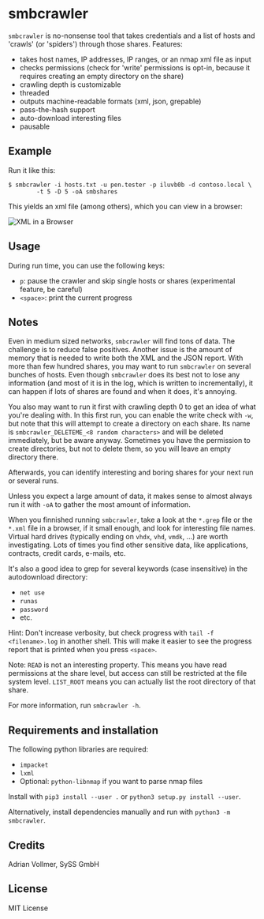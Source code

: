 smbcrawler
==========

`smbcrawler` is no-nonsense tool that takes credentials and a list of hosts
and 'crawls' (or 'spiders') through those shares. Features:

* takes host names, IP addresses, IP ranges, or an nmap xml file as input
* checks permissions (check for 'write' permissions is opt-in, because it
  requires creating an empty directory on the share)
* crawling depth is customizable
* threaded
* outputs machine-readable formats (xml, json, grepable)
* pass-the-hash support
* auto-download interesting files
* pausable


Example
-------

Run it like this:

```
$ smbcrawler -i hosts.txt -u pen.tester -p iluvb0b -d contoso.local \
        -t 5 -D 5 -oA smbshares
```

This yields an xml file (among others), which you can view in a browser:

![XML in a Browser](https://github.com/SySS-Research/smbcrawler/blob/main/img/xml-browser.png)


Usage
-----

During run time, you can use the following keys:

* `p`: pause the crawler and skip single hosts or shares (experimental
  feature, be careful)
* `<space>`: print the current progress


Notes
-----

Even in medium sized networks, `smbcrawler` will find tons of data. The
challenge is to reduce false positives. Another issue is the amount of
memory that is needed to write both the XML and the JSON report. With more
than few hundred shares, you may want to run `smbcrawler` on several bunches of
hosts. Even though `smbcrawler` does its best not to lose any information (and most
of it is in the log, which is written to incrementally), it can happen if
lots of shares are found and when it does, it's annoying.

You also may want to run it first with crawling depth 0 to get an idea of
what you're dealing with. In this first run, you can enable the write check
with `-w`, but note that this will attempt to create a directory on each share.
Its name is `smbcrawler_DELETEME_<8 random characters>` and will be deleted
immediately, but be aware anyway. Sometimes you have the permission to
create directories, but not to delete them, so you will leave an empty
directory there.

Afterwards, you can identify interesting and boring shares for your next run
or several runs.

Unless you expect a large amount of data, it makes sense to almost always
run it with `-oA` to gather the most amount of information.

When you finnished running `smbcrawler`, take a look at the `*.grep` file or
the `*.xml` file in a browser, if it small enough, and look for interesting
file names. Virtual hard drives (typically ending on `vhdx`, `vhd`, `vmdk`,
...) are worth investigating. Lots of times you find other sensitive data,
like applications, contracts, credit cards, e-mails, etc.

It's also a good idea to grep for several keywords (case insensitive) in the
autodownload directory:

* `net use`
* `runas`
* `password`
* etc.

Hint: Don't increase verbosity, but check progress with `tail -f
<filename>.log` in another shell. This will make it easier to see the
progress report that is printed when you press `<space>`.

Note: `READ` is not an interesting property. This means you have read
permissions at the share level, but access can still be restricted at the
file system level. `LIST_ROOT` means you can actually list the root
directory of that share.

For more information, run `smbcrawler -h`.


Requirements and installation
-----------------------------

The following python libraries are required:

* `impacket`
* `lxml`
* Optional: `python-libnmap` if you want to parse nmap files

Install with `pip3 install --user .` or `python3 setup.py install --user`.

Alternatively, install dependencies manually and run with `python3 -m smbcrawler`.


Credits
-------

Adrian Vollmer, SySS GmbH


License
-------

MIT License
